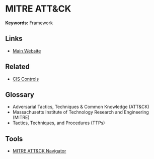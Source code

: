 # MITRE ATT&CK

**Keywords:** Framework

## Links

- [Main Website](https://attack.mitre.org/)

## Related

- [CIS Controls](/cyber-security/grc/cis-controls.md)

## Glossary

- Adversarial Tactics, Techniques & Common Knowledge (ATT&CK)
- Massachusetts Institute of Technology Research and Engineering (MITRE)
- Tactics, Techniques, and Procedures (TTPs)

## Tools

- [MITRE ATT&CK Navigator](https://mitre-attack.github.io/attack-navigator/)
